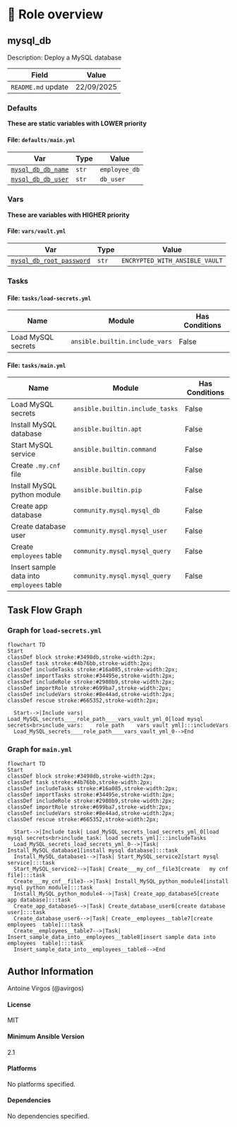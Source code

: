 <!-- DOCSIBLE START -->

# 📃 Role overview

## mysql_db



Description: Deploy a MySQL database

| Field                | Value           |
|--------------------- |-----------------|
| `README.md` update        | 22/09/2025 |








### Defaults

**These are static variables with LOWER priority**

#### File: `defaults/main.yml`

| Var          | Type         | Value       |
|--------------|--------------|-------------|
| [`mysql_db_db_name`](defaults/main.yml#L2)   | `str` | `employee_db` |    
| [`mysql_db_db_user`](defaults/main.yml#L3)   | `str` | `db_user` |    

### Vars

**These are variables with HIGHER priority**
#### File: `vars/vault.yml`

| Var          | Type         | Value       |
|--------------|--------------|-------------|
| [`mysql_db_root_password`](vars/vault.yml#L2)   | `str` | `ENCRYPTED_WITH_ANSIBLE_VAULT` |    

### Tasks


#### File: `tasks/load-secrets.yml`

| Name | Module | Has Conditions |
| ---- | ------ | -------------- |
| Load MySQL secrets | `ansible.builtin.include_vars` | False |

#### File: `tasks/main.yml`

| Name | Module | Has Conditions |
| ---- | ------ | -------------- |
| Load MySQL secrets | `ansible.builtin.include_tasks` | False |
| Install MySQL database | `ansible.builtin.apt` | False |
| Start MySQL service | `ansible.builtin.command` | False |
| Create `.my.cnf` file | `ansible.builtin.copy` | False |
| Install MySQL python module | `ansible.builtin.pip` | False |
| Create app database | `community.mysql.mysql_db` | False |
| Create database user | `community.mysql.mysql_user` | False |
| Create `employees` table | `community.mysql.mysql_query` | False |
| Insert sample data into `employees` table | `community.mysql.mysql_query` | False |


## Task Flow Graph



### Graph for `load-secrets.yml`

```mermaid
flowchart TD
Start
classDef block stroke:#3498db,stroke-width:2px;
classDef task stroke:#4b76bb,stroke-width:2px;
classDef includeTasks stroke:#16a085,stroke-width:2px;
classDef importTasks stroke:#34495e,stroke-width:2px;
classDef includeRole stroke:#2980b9,stroke-width:2px;
classDef importRole stroke:#699ba7,stroke-width:2px;
classDef includeVars stroke:#8e44ad,stroke-width:2px;
classDef rescue stroke:#665352,stroke-width:2px;

  Start-->|Include vars| Load_MySQL_secrets____role_path____vars_vault_yml_0[load mysql secrets<br>include_vars:    role path    vars vault yml]:::includeVars
  Load_MySQL_secrets____role_path____vars_vault_yml_0-->End
```


### Graph for `main.yml`

```mermaid
flowchart TD
Start
classDef block stroke:#3498db,stroke-width:2px;
classDef task stroke:#4b76bb,stroke-width:2px;
classDef includeTasks stroke:#16a085,stroke-width:2px;
classDef importTasks stroke:#34495e,stroke-width:2px;
classDef includeRole stroke:#2980b9,stroke-width:2px;
classDef importRole stroke:#699ba7,stroke-width:2px;
classDef includeVars stroke:#8e44ad,stroke-width:2px;
classDef rescue stroke:#665352,stroke-width:2px;

  Start-->|Include task| Load_MySQL_secrets_load_secrets_yml_0[load mysql secrets<br>include_task: load secrets yml]:::includeTasks
  Load_MySQL_secrets_load_secrets_yml_0-->|Task| Install_MySQL_database1[install mysql database]:::task
  Install_MySQL_database1-->|Task| Start_MySQL_service2[start mysql service]:::task
  Start_MySQL_service2-->|Task| Create___my_cnf__file3[create   my cnf  file]:::task
  Create___my_cnf__file3-->|Task| Install_MySQL_python_module4[install mysql python module]:::task
  Install_MySQL_python_module4-->|Task| Create_app_database5[create app database]:::task
  Create_app_database5-->|Task| Create_database_user6[create database user]:::task
  Create_database_user6-->|Task| Create__employees__table7[create  employees  table]:::task
  Create__employees__table7-->|Task| Insert_sample_data_into__employees__table8[insert sample data into  employees  table]:::task
  Insert_sample_data_into__employees__table8-->End
```


## Author Information

Antoine Virgos (@avirgos)

#### License

MIT

#### Minimum Ansible Version

2.1

#### Platforms

No platforms specified.

#### Dependencies

No dependencies specified.
<!-- DOCSIBLE END -->
